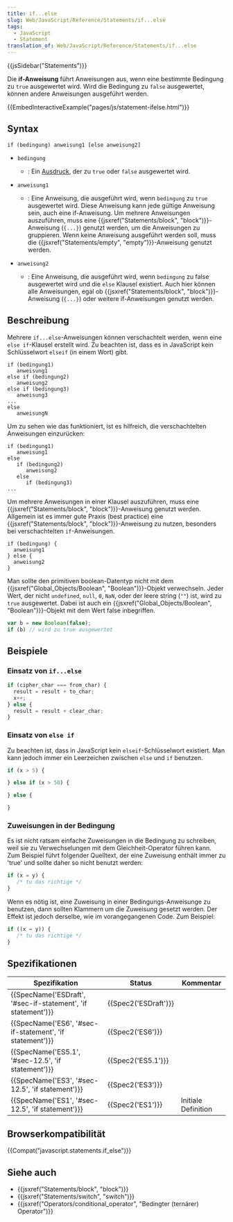 ```yaml
---
title: if...else
slug: Web/JavaScript/Reference/Statements/if...else
tags:
  - JavaScript
  - Statement
translation_of: Web/JavaScript/Reference/Statements/if...else
---
```

{{jsSidebar("Statements")}}

Die **if-Anweisung** führt Anweisungen aus, wenn eine bestimmte Bedingung zu `true` ausgewertet wird. Wird die Bedingung zu `false` ausgewertet, können andere Anweisungen ausgeführt werden.

{{EmbedInteractiveExample("pages/js/statement-ifelse.html")}}

## Syntax

    if (bedingung) anweisung1 [else anweisung2]

- `bedingung`
  - : Ein [Ausdruck](/de/docs/Web/JavaScript/Guide/Expressions_and_Operators#Expressions), der zu `true` oder `false` ausgewertet wird.

- `anweisung1`
  - : Eine Anweisung, die ausgeführt wird, wenn `bedingung` zu `true` ausgewertet wird. Diese Anweisung kann jede gültige Anweisung sein, auch eine if-Anweisung. Um mehrere Anweisungen auszuführen, muss eine {{jsxref("Statements/block", "block")}}-Anweisung (`{...}`) genutzt werden, um die Anweisungen zu gruppieren. Wenn keine Anweisung ausgeführt werden soll, muss die {{jsxref("Statements/empty", "empty")}}-Anweisung genutzt werden.

- `anweisung2`
  - : Eine Anweisung, die ausgeführt wird, wenn `bedingung` zu false ausgewertet wird und die `else` Klausel existiert. Auch hier können alle Anweisungen, egal ob {{jsxref("Statements/block", "block")}}-Anweisung (`{...}`) oder weitere if-Anweisungen genutzt werden.

## Beschreibung

Mehrere `if...else`-Anweisungen können verschachtelt werden, wenn eine `else if`-Klausel erstellt wird. Zu beachten ist, dass es in JavaScript kein Schlüsselwort `elseif` (in einem Wort) gibt.

    if (bedingung1)
       anweisung1
    else if (bedingung2)
       anweisung2
    else if (bedingung3)
       anweisung3
    ...
    else
       anweisungN

Um zu sehen wie das funktioniert, ist es hilfreich, die verschachtelten Anweisungen einzurücken:

    if (bedingung1)
       anweisung1
    else
       if (bedingung2)
          anweisung2
       else
          if (bedingung3)
    ...

Um mehrere Anweisungen in einer Klausel auszuführen, muss eine {{jsxref("Statements/block", "block")}}-Anweisung genutzt werden. Allgemein ist es immer gute Praxis (best practice) eine {{jsxref("Statements/block", "block")}}-Anweisung zu nutzen, besonders bei verschachtelten `if`-Anweisungen.

    if (bedingung) {
      anweisung1
    } else {
      anweisung2
    }

Man sollte den primitiven boolean-Datentyp nicht mit dem {{jsxref("Global_Objects/Boolean", "Boolean")}}-Objekt verwechseln. Jeder Wert, der nicht `undefined`, `null`, `0`, `NaN`, oder der leere string (`""`) ist, wird zu `true` ausgewertet. Dabei ist auch ein {{jsxref("Global_Objects/Boolean", "Boolean")}}-Objekt mit dem Wert false inbegriffen.

```js
var b = new Boolean(false);
if (b) // wird zu true ausgewertet
```

## Beispiele

### Einsatz von `if...else`

```js
if (cipher_char === from_char) {
  result = result + to_char;
  x++;
} else {
  result = result + clear_char;
}
```

### Einsatz von `else if`

Zu beachten ist, dass in JavaScript kein `elseif`-Schlüsselwort existiert. Man kann jedoch immer ein Leerzeichen zwischen `else` und `if` benutzen.

```js
if (x > 5) {

} else if (x > 50) {

} else {

}
```

### Zuweisungen in der Bedingung

Es ist nicht ratsam einfache Zuweisungen in die Bedingung zu schreiben, weil sie zu Verwechselungen mit dem Gleichheit-Operator führen kann. Zum Beispiel führt folgender Quelltext, der eine Zuweisung enthält immer zu 'true' und sollte daher so nicht benutzt werden:

```js example-bad
if (x = y) {
   /* tu das richtige */
}
```

Wenn es nötig ist, eine Zuweisung in einer Bedingungs-Anweisunge zu benutzen, dann sollten Klammern um die Zuweisung gesetzt werden. Der Effekt ist jedoch derselbe, wie im vorangegangenen Code. Zum Beispiel:

```js example-good
if ((x = y)) {
   /* tu das richtige */
}
```

## Spezifikationen

| Spezifikation                                                                    | Status                       | Kommentar           |
| -------------------------------------------------------------------------------- | ---------------------------- | ------------------- |
| {{SpecName('ESDraft', '#sec-if-statement', 'if statement')}} | {{Spec2('ESDraft')}} |                     |
| {{SpecName('ES6', '#sec-if-statement', 'if statement')}}     | {{Spec2('ES6')}}         |                     |
| {{SpecName('ES5.1', '#sec-12.5', 'if statement')}}             | {{Spec2('ES5.1')}}     |                     |
| {{SpecName('ES3', '#sec-12.5', 'if statement')}}                 | {{Spec2('ES3')}}         |                     |
| {{SpecName('ES1', '#sec-12.5', 'if statement')}}                 | {{Spec2('ES1')}}         | Initiale Definition |

## Browserkompatibilität

{{Compat("javascript.statements.if_else")}}

## Siehe auch

- {{jsxref("Statements/block", "block")}}
- {{jsxref("Statements/switch", "switch")}}
- {{jsxref("Operators/conditional_operator", "Bedingter (ternärer) Operator")}}
